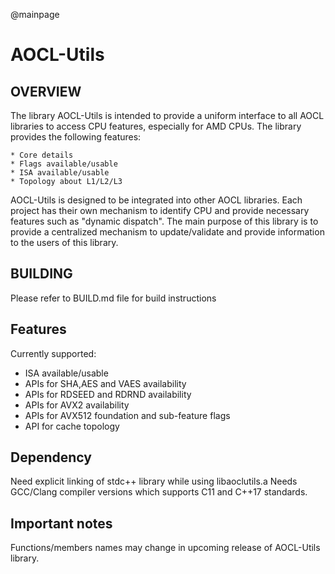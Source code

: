 @mainpage
# AOCL-Utils

## OVERVIEW

The library AOCL-Utils is intended to provide a uniform interface to all AOCL libraries to access CPU features, especially for AMD CPUs. The library provides the following features:

    * Core details
    * Flags available/usable
    * ISA available/usable
    * Topology about L1/L2/L3

AOCL-Utils is designed to be integrated into other AOCL libraries. Each project has their own mechanism to identify CPU and provide necessary features such as "dynamic dispatch". The main purpose of this library is to provide a centralized mechanism to update/validate and provide information to the users of this library.

## BUILDING

Please refer to BUILD.md file for build instructions

## Features
Currently supported:

* ISA available/usable     
* APIs for SHA,AES and VAES availability
* APIs for RDSEED and RDRND availability
* APIs for AVX2 availability
* APIs for AVX512 foundation and sub-feature flags
* API for cache topology

## Dependency

Need explicit linking of stdc++ library while using libaoclutils.a
Needs GCC/Clang compiler versions which supports C11 and C++17 standards.

## Important notes
Functions/members names may change in upcoming release of AOCL-Utils library.